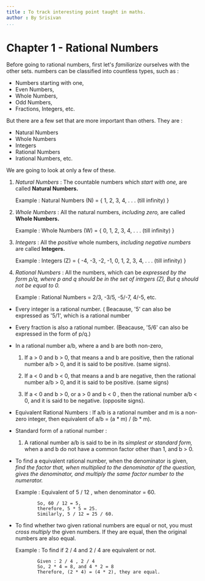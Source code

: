 ```yaml
---
title : To track interesting point taught in maths.
author : By Srisivan
...
```


# Chapter 1 - Rational Numbers

Before going to rational numbers, first let's _familiarize_ ourselves with the
other sets. numbers can be classified into countless types, such as :
	
* Numbers starting with one,
* Even Numbers,
* Whole Numbers,
* Odd Numbers,
* Fractions, Integers, etc.

But there are a few set that are more important than others. They are :
	
* Natural Numbers
* Whole Numbers
* Integers
* Rational Numbers
* Irational Numbers, etc.

We are going to look at only a few of these. 

1. _Natural Numbers_ : The countable numbers which _start with one,_ are
   called __Natural Numbers.__
   
   Example : Natural Numbers (N) = { 1, 2, 3, 4, . . . (till infinity) } 


2. _Whole Numbers_ : All the natural numbers, _including
   zero,_ are called __Whole Numbers.__
	
	Example : Whole Numbers (W) = { 0, 1, 2, 3, 4, . . . (till infinity) }


3. _Integers_ : All the _positive_ whole numbers, _including negative numbers_
   are called __Integers.__
	
	Example : Integers (Z) = { -4, -3, -2, -1, 0, 1, 2, 3, 4, . . . (till infinity) }


4. _Rational Numbers_ : All the numbers, which can be _expressed by the form
   p/q, where p and q should be in the set of intrgers (Z), But q should not
   be equal to 0._ 

	Example : Rational Numbers = 2/3, -3/5, -5/-7, 4/-5, etc.

* Every integer is a rational number. ( Beacause, '5' can also be expressed as
  '5/1', which is a rational number

* Every fraction is also a rational number. (Beacause, '5/6' can also be
  expressed in the form of p/q.)

* In a rational number a/b, where a and b are both non-zero,
	1. If a > 0 and b > 0, that means a and b are positive, then the rational
	   number a/b > 0, and it is said to be positive. (same signs).
	
	2. If a < 0 and b < 0, that means a and b are negative, then the rational
	   number a/b > 0, and it is said to be positive. (same signs)
	
	3. If a < 0 and b > 0, or a > 0 and b < 0 , then the rational number a/b <
	   0, and it is said to be negative. (opposite signs).

* Equivalent Rational Numbers : If a/b is a rational number and m is a
  non-zero integer, then equivalent of a/b = (a * m) / (b * m).

* Standard form of a rational number : 
	1. A rational number a/b is said to be in its _simplest or standard form,_
	   when a and b do not have a common factor other than 1, and b > 0.

* To find a equivalent rational number, when the denominator is given, _find
  the factor that, when multiplied to the denominator of the question, gives
  the denominator, and multiply the same factor number to the numerator._

	Example : Equivalent of 5 / 12 , when denominator = 60.
			  
			  So, 60 / 12 = 5,
			  therefore, 5 * 5 = 25.
			  Similarly, 5 / 12 = 25 / 60.

* To find whether two given rational numbers are equal or not, you must _cross
  multiply_ the given numbers. If they are equal, then the original numbers
  are also equal.

	Example : To find if 2 / 4 and 2  / 4 are equivalent or not.
			  
			  Given : 2 / 4 , 2 / 4 
			  So, 2 * 4 = 8, and 4 * 2 = 8
			  Therefore, (2 * 4) = (4 * 2), they are equal.


